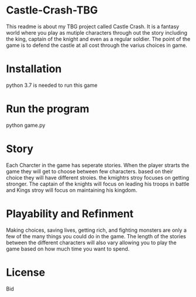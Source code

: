 # Castle-Crash-TBG
This readme is about my TBG project called Castle Crash. It is a fantasy world where you play as mutiple characters through out the story including the king, captain of the knight and even as a regular soldier. The point of the game is to defend the castle at all cost through the varius choices in game. 

# Installation
python 3.7 is needed to run this game 

# Run the program
python game.py

# Story
Each Charcter in the game has seperate stories. When the player strarts the game they will get to choose between few characters. based on their choice they will have different stroies. the kmightrs stroy focuses on getting stronger. The captain of the knights will focus on leading his troops in battle and Kings stroy will focus on maintaining his kingdom. 

# Playability and Refinment 
Making choices, saving lives, getting rich, and fighting monsters are only a few of the many things you could do in the game. The length of the stories between the different characters will also vary allowing you to play the game based on how much time you want to spend. 

# License 
Bid

 
